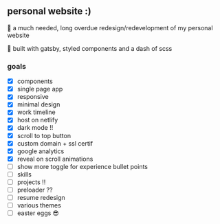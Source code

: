 ## personal website :)

🌱 a much needed, long overdue redesign/redevelopment of my personal website

🔨 built with gatsby, styled components and a dash of scss
<!-- also some tailwind in styled components for grid purposes -->

### goals
- [x] components
- [x] single page app
- [x] responsive
- [x] minimal design
- [x] work timeline
- [x] host on netlify
- [x] dark mode !! 
- [x] scroll to top button
- [x] custom domain + ssl certif
- [x] google analytics
- [x] reveal on scroll animations
- [ ] show more toggle for experience bullet points
- [ ] skills
- [ ] projects !! 
- [ ] preloader ??
- [ ] resume redesign
- [ ] various themes
- [ ] easter eggs 😎
<!-- - [ ] looping typewriter -->
